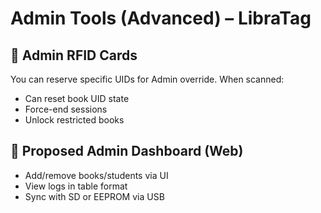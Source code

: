 # Admin Tools (Advanced) – LibraTag

## 🛂 Admin RFID Cards

You can reserve specific UIDs for Admin override. When scanned:

- Can reset book UID state  
- Force-end sessions  
- Unlock restricted books  

## 🧪 Proposed Admin Dashboard (Web)

- Add/remove books/students via UI  
- View logs in table format  
- Sync with SD or EEPROM via USB  
